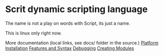 # Scrit dynamic scripting language

The name is not a play on words with Script, its just a name.


This is linux only right now.

More documentation (local links, see docs/ folder in the source.)
[Platform](docs/note.md)
[Installation](docs/install.md)
[Features and Syntax](docs/features.md)
[Debugging](docs/debug.md)
[Creating Modules](docs/modules.md)